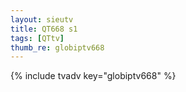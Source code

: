 ```yaml
--- 
layout: sieutv
title: QT668 s1
tags: [QTtv]
thumb_re: globiptv668
---
```

{% include tvadv key="globiptv668" %} 
